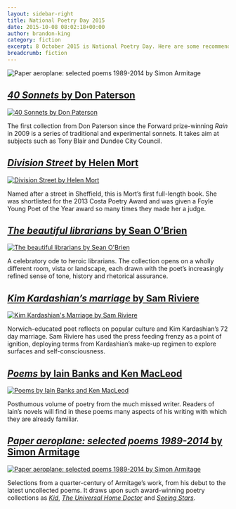 ```yaml
---
layout: sidebar-right
title: National Poetry Day 2015
date: 2015-10-08 08:02:18+00:00
author: brandon-king
category: fiction
excerpt: 8 October 2015 is National Poetry Day. Here are some recommended and latest collections of poetry in our catalogue.
breadcrumb: fiction
---
```

![Paper aeroplane: selected poems 1989-2014 by Simon Armitage](/images/featured/featured-paper-aeroplane.jpg)

## [<cite>40 Sonnets</cite> by Don Paterson](https://suffolk.spydus.co.uk/cgi-bin/spydus.exe/ENQ/OPAC/BIBENQ/5895224?QRY=CTIBIB%3C%20IRN(52717798)&QRYTEXT=40%20sonnets)

[![40 Sonnets by Don Paterson](/images/article/40-sonnets.jpg)](https://suffolk.spydus.co.uk/cgi-bin/spydus.exe/ENQ/OPAC/BIBENQ/5895224?QRY=CTIBIB%3C%20IRN(52717798)&QRYTEXT=40%20sonnets)

The first collection from Don Paterson since the Forward prize-winning <cite>Rain</cite> in 2009 is a series of traditional and experimental sonnets. It takes aim at subjects such as Tony Blair and Dundee City Council.

## [<cite>Division Street</cite> by Helen Mort](https://suffolk.spydus.co.uk/cgi-bin/spydus.exe/ENQ/OPAC/BIBENQ/5896947?QRY=CTIBIB%3C%20IRN(31447166)&QRYTEXT=Division%20Street)

[![Division Street by Helen Mort](/images/article/division-street.jpg)](https://suffolk.spydus.co.uk/cgi-bin/spydus.exe/ENQ/OPAC/BIBENQ/5896947?QRY=CTIBIB%3C%20IRN(31447166)&QRYTEXT=Division%20Street)

Named after a street in Sheffield, this is Mort’s first full-length book. She was shortlisted for the 2013 Costa Poetry Award and was given a Foyle Young Poet of the Year award so many times they made her a judge.

## [<cite>The beautiful librarians</cite> by Sean O&#8217;Brien](https://suffolk.spydus.co.uk/cgi-bin/spydus.exe/ENQ/OPAC/BIBENQ/5898859?QRY=CTIBIB%3C%20IRN(46866053)&QRYTEXT=The%20beautiful%20librarians)

[![The beautiful librarians by Sean O'Brien](/images/article/the-beautiful-librarians.jpg)](https://suffolk.spydus.co.uk/cgi-bin/spydus.exe/ENQ/OPAC/BIBENQ/5898859?QRY=CTIBIB%3C%20IRN(46866053)&QRYTEXT=The%20beautiful%20librarians)

A celebratory ode to heroic librarians. The collection opens on a wholly different room, vista or landscape, each drawn with the poet&#8217;s increasingly refined sense of tone, history and rhetorical assurance.

## [<cite>Kim Kardashian&#8217;s marriage</cite> by Sam Riviere](https://suffolk.spydus.co.uk/cgi-bin/spydus.exe/ENQ/OPAC/BIBENQ/5907462?QRY=CTIBIB%3C%20IRN(45906485)&QRYTEXT=Kim%20Kardashian%27s%20marriage)

[![Kim Kardashian's Marriage by Sam Riviere](/images/article/kim-kardashians-marriage.jpg)](https://suffolk.spydus.co.uk/cgi-bin/spydus.exe/ENQ/OPAC/BIBENQ/5907462?QRY=CTIBIB%3C%20IRN(45906485)&QRYTEXT=Kim%20Kardashian%27s%20marriage)

Norwich-educated poet reflects on popular culture and Kim Kardashian’s 72 day marriage. Sam Riviere has used the press feeding frenzy as a point of ignition, deploying terms from Kardashian&#8217;s make-up regimen to explore surfaces and self-consciousness.

## [<cite>Poems</cite> by Iain Banks and Ken MacLeod](https://suffolk.spydus.co.uk/cgi-bin/spydus.exe/ENQ/OPAC/BIBENQ/5903666?QRY=CTIBIB%3C%20IRN(85881)&QRYTEXT=Poems)

[![Poems by Iain Banks and Ken MacLeod](/images/article/iain-banks-poems.jpg)](https://suffolk.spydus.co.uk/cgi-bin/spydus.exe/ENQ/OPAC/BIBENQ/5903666?QRY=CTIBIB%3C%20IRN(85881)&QRYTEXT=Poems)

Posthumous volume of poetry from the much missed writer. Readers of Iain&#8217;s novels will find in these poems many aspects of his writing with which they are already familiar.

## [<cite>Paper aeroplane: selected poems 1989-2014</cite> by Simon Armitage](https://suffolk.spydus.co.uk/cgi-bin/spydus.exe/ENQ/OPAC/BIBENQ/5901616?QRY=CTIBIB%3C%20IRN(26888533)&QRYTEXT=Paper%20aeroplane%20%3A%20selected%20poems%201989-2014)

[![Paper aeroplane: selected poems 1989-2014 by Simon Armitage](/images/article/paper-aeroplane.jpg)](https://suffolk.spydus.co.uk/cgi-bin/spydus.exe/ENQ/OPAC/BIBENQ/5901616?QRY=CTIBIB%3C%20IRN(26888533)&QRYTEXT=Paper%20aeroplane%20%3A%20selected%20poems%201989-2014)

Selections from a quarter-century of Armitage&#8217;s work, from his debut to the latest uncollected poems. It draws upon such award-winning poetry collections as <cite><a href="https://suffolk.spydus.co.uk/cgi-bin/spydus.exe/ENQ/OPAC/BIBENQ/13580947?QRY=CTIBIB%3C%20IRN(184769)&QRYTEXT=Kid">Kid</a></cite>, <cite><a href="https://suffolk.spydus.co.uk/cgi-bin/spydus.exe/ENQ/OPAC/BIBENQ/13581768?QRY=CTIBIB%3C%20IRN(414744)&QRYTEXT=The%20universal%20home%20doctor">The Universal Home Doctor</a></cite> and <cite><a href="https://suffolk.spydus.co.uk/cgi-bin/spydus.exe/ENQ/OPAC/BIBENQ/13581110?QRY=CTIBIB%3C%20IRN(350270)&QRYTEXT=Seeing%20stars">Seeing Stars</a></cite>.
